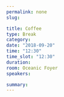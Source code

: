 ```yaml
---
permalink: none
slug:

title: Coffee
type: Break
category:
date: "2018-09-20"
time: "12:30"
time_slot: "12:30"
duration:
room: Oceanic Foyer
speakers:

summary:
---
```

